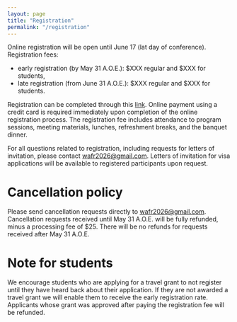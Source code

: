 ```yaml
---
layout: page
title: "Registration"
permalink: "/registration"
---
```


Online registration will be open until June 17 (lat day of conference).
Registration fees:
- early registration (by May 31 A.O.E.): $XXX regular and $XXX for students,
- late registration (from June 31 A.O.E.): $XXX regular and $XXX for students.

Registration can be completed through this [link]().
Online payment using a credit card is required immediately upon completion of the online registration process.
The registration fee includes attendance to program sessions, meeting materials, lunches, refreshment breaks, and the banquet dinner.

For all questions related to registration, including requests for letters of invitation, please contact wafr2026@gmail.com.
Letters of invitation for visa applications will be available to registered participants upon request.

# Cancellation policy

Please send cancellation requests directly to wafr2026@gmail.com.
Cancellation requests received until May 31 A.O.E. will be fully refunded, minus a processing fee of $25.
There will be no refunds for requests received after May 31 A.O.E.

# Note for students

We encourage students who are applying for a travel grant to not register until they have heard back about their application.
If they are not awarded a travel grant we will enable them to receive the early registration rate.
Applicants whose grant was approved after paying the registration fee will be refunded.
